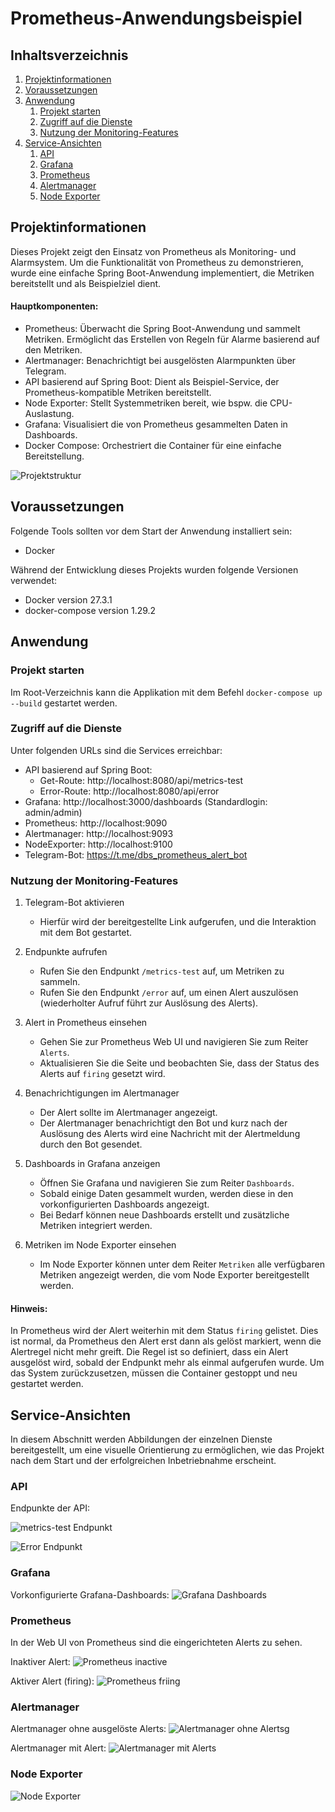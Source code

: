 # Prometheus-Anwendungsbeispiel

## Inhaltsverzeichnis

1. [Projektinformationen](#projektinformationen)
2. [Voraussetzungen](#voraussetzungen)
3. [Anwendung](#anwendung)
    1. [Projekt starten](#projekt-starten)
    2. [Zugriff auf die Dienste](#zugriff-auf-die-dienste)
    3. [Nutzung der Monitoring-Features](#nutzung-der-monitoring-features)
4. [Service-Ansichten](#service-ansichten)
    1. [API](#api)
    2. [Grafana](#grafana)
    3. [Prometheus](#prometheus)
    4. [Alertmanager](#alertmanager)
    5. [Node Exporter](#node-exporter)

## Projektinformationen
Dieses Projekt zeigt den Einsatz von Prometheus als Monitoring- und Alarmsystem. Um die Funktionalität von Prometheus zu demonstrieren, wurde eine einfache Spring Boot-Anwendung implementiert, die Metriken bereitstellt und als Beispielziel dient.

#### Hauptkomponenten:

- Prometheus:
        Überwacht die Spring Boot-Anwendung und sammelt Metriken.
        Ermöglicht das Erstellen von Regeln für Alarme basierend auf den Metriken.
- Alertmanager:
        Benachrichtigt bei ausgelösten Alarmpunkten über Telegram.
- API basierend auf Spring Boot:
        Dient als Beispiel-Service, der Prometheus-kompatible Metriken bereitstellt.
- Node Exporter:
        Stellt Systemmetriken bereit, wie bspw. die CPU-Auslastung.
- Grafana:
        Visualisiert die von Prometheus gesammelten Daten in Dashboards.
- Docker Compose:
        Orchestriert die Container für eine einfache Bereitstellung.

![Projektstruktur](images/diagramm.PNG)

## Voraussetzungen
Folgende Tools sollten vor dem Start der Anwendung installiert sein:

- Docker

Während der Entwicklung dieses Projekts wurden folgende Versionen verwendet:
- Docker version 27.3.1
- docker-compose version 1.29.2

## Anwendung

### Projekt starten
Im Root-Verzeichnis kann die Applikation mit dem Befehl `docker-compose up --build` gestartet werden. 

### Zugriff auf die Dienste
Unter folgenden URLs sind die Services erreichbar:

  -  API basierend auf Spring Boot: 
        - Get-Route: http://localhost:8080/api/metrics-test
        - Error-Route: http://localhost:8080/api/error
  -  Grafana: http://localhost:3000/dashboards (Standardlogin: admin/admin)
  -  Prometheus: http://localhost:9090
  -  Alertmanager: http://localhost:9093
  -  NodeExporter: http://localhost:9100
  - Telegram-Bot: https://t.me/dbs_prometheus_alert_bot


### Nutzung der Monitoring-Features
1. Telegram-Bot aktivieren
   - Hierfür wird der bereitgestellte Link aufgerufen, und die Interaktion mit dem Bot gestartet.

2. Endpunkte aufrufen
   - Rufen Sie den Endpunkt `/metrics-test` auf, um Metriken zu sammeln.
   - Rufen Sie den Endpunkt `/error` auf, um einen Alert auszulösen (wiederholter Aufruf führt zur Auslösung des Alerts).

3. Alert in Prometheus einsehen
   - Gehen Sie zur Prometheus Web UI und navigieren Sie zum Reiter `Alerts`.
   - Aktualisieren Sie die Seite und beobachten Sie, dass der Status des Alerts auf `firing` gesetzt wird.
4. Benachrichtigungen im Alertmanager
   - Der Alert sollte im Alertmanager angezeigt.
   - Der Alertmanager benachrichtigt den Bot und kurz nach der Auslösung des Alerts wird eine Nachricht mit der Alertmeldung durch den Bot gesendet.
5. Dashboards in Grafana anzeigen
   - Öffnen Sie Grafana und navigieren Sie zum Reiter `Dashboards`.
   - Sobald einige Daten gesammelt wurden, werden diese in den vorkonfigurierten Dashboards angezeigt.
   - Bei Bedarf können neue Dashboards erstellt und zusätzliche Metriken integriert werden.
6. Metriken im Node Exporter einsehen
   - Im Node Exporter können unter dem Reiter `Metriken` alle verfügbaren Metriken angezeigt werden, die vom Node Exporter bereitgestellt werden.

#### Hinweis:
In Prometheus wird der Alert weiterhin mit dem Status `firing` gelistet. Dies ist normal, da Prometheus den Alert erst dann als gelöst markiert, wenn die Alertregel nicht mehr greift. Die Regel ist so definiert, dass ein Alert ausgelöst wird, sobald der Endpunkt mehr als einmal aufgerufen wurde. Um das System zurückzusetzen, müssen die Container gestoppt und neu gestartet werden.  


## Service-Ansichten
In diesem Abschnitt werden Abbildungen der einzelnen Dienste bereitgestellt, um eine visuelle Orientierung zu ermöglichen, wie das Projekt nach dem Start und der erfolgreichen Inbetriebnahme erscheint.
### API
Endpunkte der API:

![metrics-test Endpunkt](images/api-metrics-test.png)

![Error Endpunkt](images/api-error.png)

### Grafana
Vorkonfigurierte Grafana-Dashboards:
![Grafana Dashboards](images/grafana-dashboards.png)

### Prometheus
In der Web UI von Prometheus sind die eingerichteten Alerts zu sehen.

Inaktiver Alert:
![Prometheus inactive](images/prometheus-alert-inactive.png)

Aktiver Alert (firing):
![Prometheus friing](images/prometheus-firing.png)

### Alertmanager
Alertmanager ohne ausgelöste Alerts:
![Alertmanager ohne Alertsg](images/alertmanager-no-alerts.png)

Alertmanager mit Alert:
![Alertmanager mit Alerts](images/alertmanager-alerts.png)

### Node Exporter
![Node Exporter](images/node-exporter.png)

